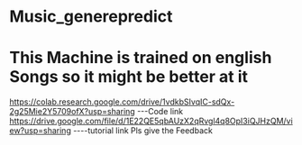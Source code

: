 # Music_generepredict 
# This Machine is trained on english Songs so it might be better at it 
https://colab.research.google.com/drive/1vdkbSIvqIC-sdQx-2g25Mie2Y5709ofX?usp=sharing ---Code link
https://drive.google.com/file/d/1E22QE5qbAUzX2qRvgl4q8OpI3iQJHzQM/view?usp=sharing  ----tutorial link
Pls give the Feedback 
